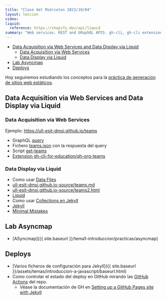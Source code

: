 ```yaml
---
title: "Clase del Miércoles 2023/10/04"
layout: leccion
video: 
liquid:
  reference: https://shopify.dev/api/liquid
summary: "Web services. REST and GRaphQL APIS. gh-cli, gh-cli extensions. Static Generators: data liquid, layouts, collections"
---
```

- [Data Acquisition via Web Services and Data Display via Liquid](#data-acquisition-via-web-services-and-data-display-via-liquid)
  - [Data Acquisition via Web Services](#data-acquisition-via-web-services)
  - [Data Display via Liquid](#data-display-via-liquid)
- [Lab Asyncmap](#lab-asyncmap)
- [Deploys](#deploys)



Hoy seguiremos estudiando los conceptos para la [práctica de generación de sitios web estáticos]({{site.baseurl}}/tema1-introduccion/practicas/intro2sd/).

## Data Acquisition via Web Services and Data Display via Liquid

### Data Acquisition via Web Services

Ejemplo: <https://ull-esit-dmsi.github.io/teams>

* GraphQL [query](https://ull-mii-sytws.github.io/temas/web/graphql-query-to-github-for-teams.html)
* Fichero [teams.json](https://github.com/ULL-ESIT-DMSI/ull-esit-dmsi.github.io-source/blob/master/_data/teams.json) con la respuesta del query
* Script [get-teams](https://github.com/ULL-ESIT-DMSI/ull-esit-dmsi.github.io-source/blob/master/scripts/get-teams.sh)
* [Extension gh-cli-for-education/gh-org-teams](https://github.com/gh-cli-for-education/gh-org-teams)

### Data Display via Liquid

* Como usar [Data Files](https://jekyllrb.com/docs/datafiles/) 
* [ull-esit-dmsi.github.io-source/teams.md](https://github.com/ULL-ESIT-DMSI/ull-esit-dmsi.github.io-source/blob/master/teams.md?plain=1)
* [ull-esit-dmsi.github.io-source/teams2.html](https://github.com/ULL-ESIT-DMSI/ull-esit-dmsi.github.io-source/blob/master/_includes/teams2.html)
* [Liquid](page.liquid.reference)
* Como usar [Collections en Jekyll](https://jekyllrb.com/docs/collections/)
* [Jekyll](https://jekyllrb.com/docs/)
* [Minimal Mistakes](https://mmistakes.github.io/minimal-mistakes/docs/quick-start-guide/)

## Lab Asyncmap

* [ASyncmap]({{ site.baseurl }}/tema1-introduccion/practicas/asyncmap)

## Deploys

* [Varios ficheros de configuración para Jekyll]({{ site.baseurl }}/assets/temas/introduccion-a-javascript/baseurl.html)
* Como controlar el estado del deploy en GitHub mirando las [GitHub Actions](/tema1-introduccion/github-actions) del repo. 
  * Véase la documentación de GH en [Setting up a GitHub Pages site with Jekyll](https://docs.github.com/en/github-ae@latest/pages/setting-up-a-github-pages-site-with-jekyll)

<!--
## Video 

* <a href="{{page.video}}">Clase</a>
{% raw %}
{% include video provider="google-drive" id="" %}
{% endraw %}
-->